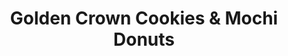---
title: "Golden Crown Cookies & Mochi Donuts"
url: /north-richland-hills/golden-crown-cookies-und-mochi-donuts/
shop: Konditorei
---